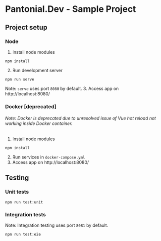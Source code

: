 # Pantonial.Dev - Sample Project

## Project setup

### Node
1. Install node modules
```
npm install
```
2. Run development server
```
npm run serve
```
Note: `serve` uses port `8080` by default.
3. Access app on http://localhost:8080/

### Docker [deprecated]
###### Note: Docker is deprecated due to unresolved issue of Vue hot reload not working inside Docker container.
1. Install node modules
```
npm install
```
2. Run services in `docker-compose.yml`<br>
3. Access app on http://localhost:8080/

## Testing
### Unit tests
```
npm run test:unit
```

### Integration tests
Note: Integration testing uses port `8081` by default.
```
npm run test:e2e
```
